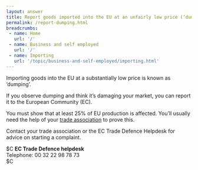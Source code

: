 ```yaml
---
layout: answer
title: Report goods imported into the EU at an unfairly low price (‘dumping’)
permalink: /report-dumping.html
breadcrumbs:
 - name: Home
   url: '/'
 - name: Business and self employed
   url: '/'
 - name: Importing
   url: '/topic/business-and-self-employed/importing.html' 
---
```


Importing goods into the EU at a substantially low price is known as ‘dumping’.

If you observe dumping and think it’s damaging your market, you can report it to the European Community (EC).

You must show that at least 25% of EU production is affected. You’ll usually need the help of your [trade association](https://www.ukecc-services.net/ukpbata.cfm) to prove this. 

Contact your trade association or the EC Trade Defence Helpdesk for advice on starting a complaint.

$C
**EC Trade Defence helpdesk**   
Telephone: 00 32 22 98 78 73   
$C






